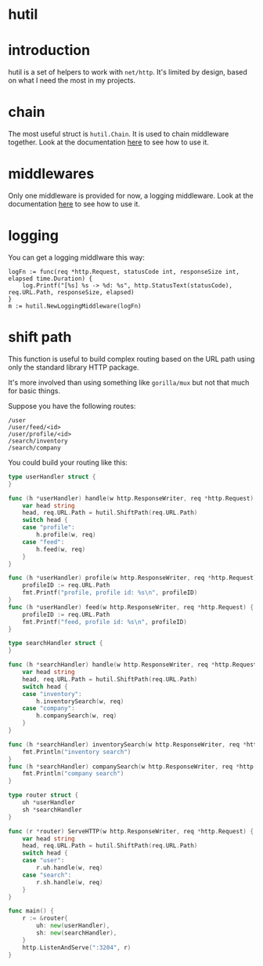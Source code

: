 # hutil

# introduction

hutil is a set of helpers to work with `net/http`. It's limited by design, based on what I need the most in my projects.

# chain

The most useful struct is `hutil.Chain`. It is used to chain middleware together. Look at the documentation [here](https://godoc.org/github.com/vrischmann/hutil#Chain) to see how to use it.

# middlewares

Only one middleware is provided for now, a logging middleware. Look at the documentation [here](https://godoc.org/github.com/vrischmann/hutil#Chain) to see how to use it.

# logging

You can get a logging middlware this way:

    logFn := func(req *http.Request, statusCode int, responseSize int, elapsed time.Duration) {
        log.Printf("[%s] %s -> %d: %s", http.StatusText(statusCode), req.URL.Path, responseSize, elapsed)
    }
    m := hutil.NewLoggingMiddleware(logFn)

# shift path

This function is useful to build complex routing based on the URL path using only the standard library HTTP package.

It's more involved than using something like `gorilla/mux` but not that much for basic things.

Suppose you have the following routes:

```
/user
/user/feed/<id>
/user/profile/<id>
/search/inventory
/search/company
```

You could build your routing like this:

```go
type userHandler struct {
}

func (h *userHandler) handle(w http.ResponseWriter, req *http.Request) {
	var head string
	head, req.URL.Path = hutil.ShiftPath(req.URL.Path)
	switch head {
	case "profile":
		h.profile(w, req)
	case "feed":
		h.feed(w, req)
	}
}

func (h *userHandler) profile(w http.ResponseWriter, req *http.Request) {
	profileID := req.URL.Path
	fmt.Printf("profile, profile id: %s\n", profileID)
}
func (h *userHandler) feed(w http.ResponseWriter, req *http.Request) {
	profileID := req.URL.Path
	fmt.Printf("feed, profile id: %s\n", profileID)
}

type searchHandler struct {
}

func (h *searchHandler) handle(w http.ResponseWriter, req *http.Request) {
	var head string
	head, req.URL.Path = hutil.ShiftPath(req.URL.Path)
	switch head {
	case "inventory":
		h.inventorySearch(w, req)
	case "company":
		h.companySearch(w, req)
	}
}

func (h *searchHandler) inventorySearch(w http.ResponseWriter, req *http.Request) {
	fmt.Println("inventory search")
}
func (h *searchHandler) companySearch(w http.ResponseWriter, req *http.Request) {
	fmt.Println("company search")
}

type router struct {
	uh *userHandler
	sh *searchHandler
}

func (r *router) ServeHTTP(w http.ResponseWriter, req *http.Request) {
	var head string
	head, req.URL.Path = hutil.ShiftPath(req.URL.Path)
	switch head {
	case "user":
		r.uh.handle(w, req)
	case "search":
		r.sh.handle(w, req)
	}
}

func main() {
	r := &router{
		uh: new(userHandler),
		sh: new(searchHandler),
	}
	http.ListenAndServe(":3204", r)
}
```
